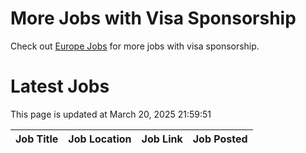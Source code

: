 # More Jobs with Visa Sponsorship

Check out [Europe Jobs](https://github.com/sureshparimi/europejobs#latest-jobs) for more jobs with visa sponsorship.

# Latest Jobs

This page is updated at March 20, 2025 21:59:51

| Job Title | Job Location | Job Link | Job Posted |
| --- | --- | --- | --- |
